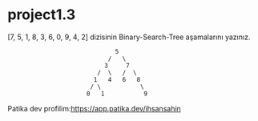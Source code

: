 # project1.3

[7, 5, 1, 8, 3, 6, 0, 9, 4, 2] dizisinin Binary-Search-Tree aşamalarını yazınız.

                                  5
                                /   \
                               3     7
                             /  \   /  \
                            1   4   6   8
                           / \           \
                          0   1           9

Patika dev profilim:https://app.patika.dev/ihsansahin
